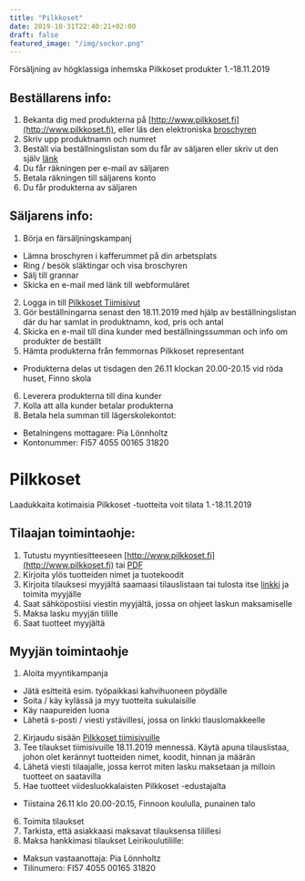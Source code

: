 ```yaml
---
title: "Pilkkoset"
date: 2019-10-31T22:40:21+02:00
draft: false
featured_image: "/img/sockor.png"
---
```


Försäljning av högklassiga inhemska Pilkkoset produkter 1.-18.11.2019

## Beställarens info:

1. Bekanta dig med produkterna på [http://www.pilkkoset.fi](http://www.pilkkoset.fi), eller läs den elektroniska [broschyren](https://pilkkoset.fi/wp-content/uploads/2019/11/pilkkoset-2019_nro67_03-web.pdf)
2. Skriv upp produktnamn och numret
3. Beställ via beställningslistan som du får av säljaren eller skriv ut den själv [länk](https://tiimisivut.pilkkoset.fi/media/pdf/Tilauslomake_tuloste.pdf)
4. Du får räkningen per e-mail av säljaren
5. Betala räkningen till säljarens konto
6. Du får produkterna av säljaren

## Säljarens info:

1. Börja en färsäljningskampanj
  - Lämna broschyren i kafferummet på din arbetsplats
  - Ring / besök släktingar och visa broschyren
  - Sälj till grannar
  - Skicka en e-mail med länk till webformuläret
2. Logga in till [Pilkkoset Tiimisivut](https://tiimisivut.pilkkoset.fi/)
3. Gör beställningarna senast den 18.11.2019 med hjälp av beställningslistan där du har samlat in produktnamn, kod, pris och antal
4. Skicka en e-mail till dina kunder med beställningssumman och info om produkter de beställt
5. Hämta produkterna från femmornas Pilkkoset representant
  - Produkterna delas ut tisdagen den 26.11 klockan 20.00-20.15 vid röda huset, Finno skola
6. Leverera produkterna till dina kunder
7. Kolla att alla kunder betalar produkterna
8. Betala hela summan till lägerskolekontot:
  - Betalningens mottagare: Pia Lönnholtz
  - Kontonummer: FI57 4055 00165 31820

# Pilkkoset

Laadukkaita kotimaisia Pilkkoset -tuotteita voit tilata 1.-18.11.2019

## Tilaajan toimintaohje:

1. Tutustu myyntiesitteeseen [http://www.pilkkoset.fi](http://www.pilkkoset.fi) tai [PDF](https://pilkkoset.fi/wp-content/uploads/2019/11/pilkkoset-2019_nro67_03-web.pdf)
2. Kirjoita ylös tuotteiden nimet ja tuotekoodit
3. Kirjoita tilauksesi myyjältä saamaasi tilauslistaan tai tulosta itse [linkki](https://tiimisivut.pilkkoset.fi/media/pdf/Tilauslomake_tuloste.pdf) ja toimita myyjälle
4. Saat sähköpostiisi viestin myyjältä, jossa on ohjeet laskun maksamiselle
5. Maksa lasku myyjän tilille
6. Saat tuotteet myyjältä

## Myyjän toimintaohje

1. Aloita myyntikampanja
  - Jätä esitteitä esim. työpaikkasi kahvihuoneen pöydälle
  - Soita / käy kylässä ja myy tuotteita sukulaisille
  - Käy naapureiden luona
  - Lähetä s-posti / viesti ystävillesi, jossa on linkki tlauslomakkeelle
2. Kirjaudu sisään [Pilkkoset tiimisivuille](https://tiimisivut.pilkkoset.fi/)
3. Tee tilaukset tiimisivuille 18.11.2019 mennessä. Käytä apuna tilauslistaa, johon olet kerännyt tuotteiden nimet, koodit, hinnan ja määrän
4. Lähetä viesti tilaajalle, jossa kerrot miten lasku maksetaan ja milloin tuotteet on saatavilla
5. Hae tuotteet viidesluokkalaisten Pilkkoset -edustajalta
  - Tiistaina 26.11 klo 20.00-20.15, Finnoon koululla, punainen talo
6. Toimita tilaukset
7. Tarkista, että asiakkaasi maksavat tilauksensa tilillesi
8. Maksa hankkimasi tilaukset Leirikoulutilille:
  - Maksun vastaanottaja: Pia Lönnholtz
  - Tilinumero: FI57 4055 00165 31820
